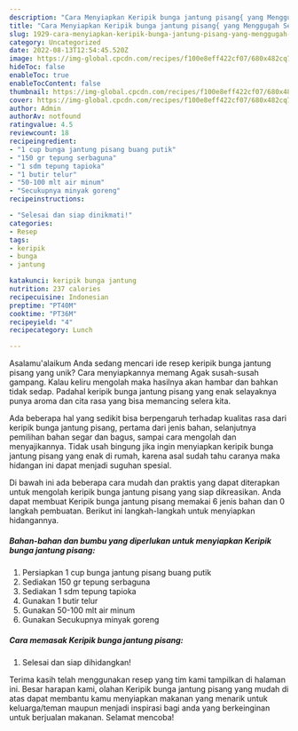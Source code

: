 ```yaml
---
description: "Cara Menyiapkan Keripik bunga jantung pisang{ yang Menggugah Selera"
title: "Cara Menyiapkan Keripik bunga jantung pisang{ yang Menggugah Selera"
slug: 1929-cara-menyiapkan-keripik-bunga-jantung-pisang-yang-menggugah-selera
category: Uncategorized
date: 2022-08-13T12:54:45.520Z
image: https://img-global.cpcdn.com/recipes/f100e8eff422cf07/680x482cq70/keripik-bunga-jantung-pisang-foto-resep-utama.jpg
hideToc: false
enableToc: true
enableTocContent: false
thumbnail: https://img-global.cpcdn.com/recipes/f100e8eff422cf07/680x482cq70/keripik-bunga-jantung-pisang-foto-resep-utama.jpg
cover: https://img-global.cpcdn.com/recipes/f100e8eff422cf07/680x482cq70/keripik-bunga-jantung-pisang-foto-resep-utama.jpg
author: Admin
authorAv: notfound
ratingvalue: 4.5
reviewcount: 18
recipeingredient:
- "1 cup bunga jantung pisang buang putik"
- "150 gr tepung serbaguna"
- "1 sdm tepung tapioka"
- "1 butir telur"
- "50-100 mlt air minum"
- "Secukupnya minyak goreng"
recipeinstructions:

- "Selesai dan siap dinikmati!"
categories:
- Resep
tags:
- keripik
- bunga
- jantung

katakunci: keripik bunga jantung 
nutrition: 237 calories
recipecuisine: Indonesian
preptime: "PT40M"
cooktime: "PT36M"
recipeyield: "4"
recipecategory: Lunch

---
```



Asalamu'alaikum Anda sedang mencari ide resep keripik bunga jantung pisang yang unik? Cara menyiapkannya memang Agak susah-susah gampang. Kalau keliru mengolah maka hasilnya akan hambar dan bahkan tidak sedap. Padahal keripik bunga jantung pisang yang enak selayaknya punya aroma dan cita rasa yang bisa memancing selera kita.


Ada beberapa hal yang sedikit bisa berpengaruh terhadap kualitas rasa dari keripik bunga jantung pisang, pertama dari jenis bahan, selanjutnya pemilihan bahan segar dan bagus, sampai cara mengolah dan menyajikannya. Tidak usah bingung jika ingin menyiapkan keripik bunga jantung pisang yang enak di rumah, karena asal sudah tahu caranya maka hidangan ini dapat menjadi suguhan spesial.




Di bawah ini ada beberapa cara mudah dan praktis yang dapat diterapkan untuk mengolah keripik bunga jantung pisang yang siap dikreasikan. Anda dapat membuat Keripik bunga jantung pisang memakai 6 jenis bahan dan 0 langkah pembuatan. Berikut ini langkah-langkah untuk menyiapkan hidangannya.

<!--inarticleads1-->

##### Bahan-bahan dan bumbu yang diperlukan untuk menyiapkan Keripik bunga jantung pisang:

1. Persiapkan 1 cup bunga jantung pisang buang putik
1. Sediakan 150 gr tepung serbaguna
1. Sediakan 1 sdm tepung tapioka
1. Gunakan 1 butir telur
1. Gunakan 50-100 mlt air minum
1. Gunakan Secukupnya minyak goreng




<!--inarticleads2-->

##### Cara memasak Keripik bunga jantung pisang:


1. Selesai dan siap dihidangkan!



Terima kasih telah menggunakan resep yang tim kami tampilkan di halaman ini. Besar harapan kami, olahan Keripik bunga jantung pisang yang mudah di atas dapat membantu kamu menyiapkan makanan yang menarik untuk keluarga/teman maupun menjadi inspirasi bagi anda yang berkeinginan untuk berjualan makanan. Selamat mencoba!
